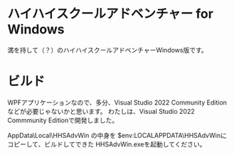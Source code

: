 # ハイハイスクールアドベンチャー for Windows

満を持して（？）のハイハイスクールアドベンチャーWindows版です。

# ビルド

WPFアプリケーションなので、多分、Visual Studio 2022 Community Editionなどが必要じゃないかと思います。
わたしは、Visual Studio 2022 Commmunity Editionで開発しました。

AppData\Local\HHSAdvWin の中身を $env:LOCALAPPDATA\HHSAdvWinにコピーして、ビルドしてできた HHSAdvWin.exeを起動してください。



